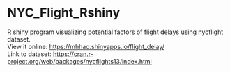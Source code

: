 # NYC_Flight_Rshiny
R shiny program visualizing potential factors of flight delays using nycflight dataset.    
View it online: https://mhhao.shinyapps.io/flight_delay/    
Link to dataset: https://cran.r-project.org/web/packages/nycflights13/index.html
